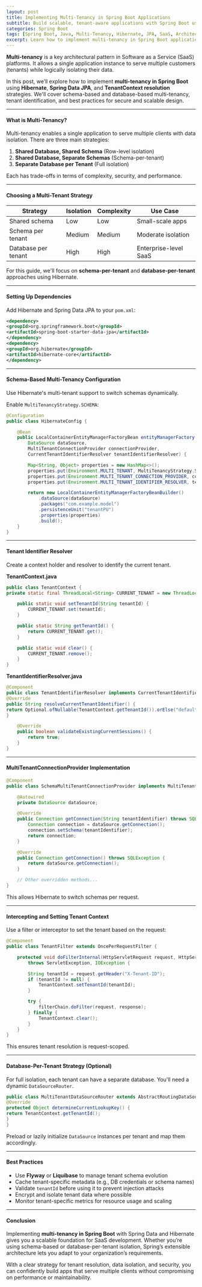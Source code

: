 ```yaml
---
layout: post
title: Implementing Multi-Tenancy in Spring Boot Applications
subtitle: Build scalable, tenant-aware applications with Spring Boot using schema and database separation strategies
categories: Spring Boot
tags: [Spring Boot, Java, Multi-Tenancy, Hibernate, JPA, SaaS, Architecture]
excerpt: Learn how to implement multi-tenancy in Spring Boot applications using separate schemas or databases. Explore Hibernate support, tenant resolvers, and design considerations for scalable SaaS systems.
---
```




**Multi-tenancy** is a key architectural pattern in Software as a Service (SaaS) platforms. It allows a single application instance to serve multiple customers (tenants) while logically isolating their data.

In this post, we’ll explore how to implement **multi-tenancy in Spring Boot** using **Hibernate**, **Spring Data JPA**, and **TenantContext resolution** strategies. We'll cover schema-based and database-based multi-tenancy, tenant identification, and best practices for secure and scalable design.

---

#### What is Multi-Tenancy?

Multi-tenancy enables a single application to serve multiple clients with data isolation. There are three main strategies:

1. **Shared Database, Shared Schema** (Row-level isolation)
2. **Shared Database, Separate Schemas** (Schema-per-tenant)
3. **Separate Database per Tenant** (Full isolation)

Each has trade-offs in terms of complexity, security, and performance.

---

#### Choosing a Multi-Tenant Strategy

| Strategy | Isolation | Complexity | Use Case |
|----------|-----------|------------|----------|
| Shared schema | Low | Low | Small-scale apps |
| Schema per tenant | Medium | Medium | Moderate isolation |
| Database per tenant | High | High | Enterprise-level SaaS |

For this guide, we'll focus on **schema-per-tenant** and **database-per-tenant** approaches using Hibernate.

---

#### Setting Up Dependencies

Add Hibernate and Spring Data JPA to your `pom.xml`:

```xml
<dependency>
<groupId>org.springframework.boot</groupId>
<artifactId>spring-boot-starter-data-jpa</artifactId>
</dependency>
<dependency>
<groupId>org.hibernate</groupId>
<artifactId>hibernate-core</artifactId>
</dependency>
```

---

#### Schema-Based Multi-Tenancy Configuration

Use Hibernate's multi-tenant support to switch schemas dynamically.

Enable `MultiTenancyStrategy.SCHEMA`:

```java
@Configuration
public class HibernateConfig {

    @Bean
    public LocalContainerEntityManagerFactoryBean entityManagerFactory(
        DataSource dataSource,
        MultiTenantConnectionProvider connectionProvider,
        CurrentTenantIdentifierResolver tenantIdentifierResolver) {

        Map<String, Object> properties = new HashMap<>();
        properties.put(Environment.MULTI_TENANT, MultiTenancyStrategy.SCHEMA);
        properties.put(Environment.MULTI_TENANT_CONNECTION_PROVIDER, connectionProvider);
        properties.put(Environment.MULTI_TENANT_IDENTIFIER_RESOLVER, tenantIdentifierResolver);

        return new LocalContainerEntityManagerFactoryBeanBuilder()
            .dataSource(dataSource)
            .packages("com.example.model")
            .persistenceUnit("tenantPU")
            .properties(properties)
            .build();
    }
}
```

---

#### Tenant Identifier Resolver

Create a context holder and resolver to identify the current tenant.

**TenantContext.java**

```java
public class TenantContext {
private static final ThreadLocal<String> CURRENT_TENANT = new ThreadLocal<>();

    public static void setTenantId(String tenantId) {
        CURRENT_TENANT.set(tenantId);
    }

    public static String getTenantId() {
        return CURRENT_TENANT.get();
    }

    public static void clear() {
        CURRENT_TENANT.remove();
    }
}
```

**TenantIdentifierResolver.java**

```java
@Component
public class TenantIdentifierResolver implements CurrentTenantIdentifierResolver {
@Override
public String resolveCurrentTenantIdentifier() {
return Optional.ofNullable(TenantContext.getTenantId()).orElse("default");
}

    @Override
    public boolean validateExistingCurrentSessions() {
        return true;
    }
}
```

---

#### MultiTenantConnectionProvider Implementation

```java
@Component
public class SchemaMultiTenantConnectionProvider implements MultiTenantConnectionProvider {

    @Autowired
    private DataSource dataSource;

    @Override
    public Connection getConnection(String tenantIdentifier) throws SQLException {
        Connection connection = dataSource.getConnection();
        connection.setSchema(tenantIdentifier);
        return connection;
    }

    @Override
    public Connection getConnection() throws SQLException {
        return dataSource.getConnection();
    }

    // Other overridden methods...
}
```

This allows Hibernate to switch schemas per request.

---

#### Intercepting and Setting Tenant Context

Use a filter or interceptor to set the tenant based on the request:

```java
@Component
public class TenantFilter extends OncePerRequestFilter {

    protected void doFilterInternal(HttpServletRequest request, HttpServletResponse response, FilterChain filterChain)
        throws ServletException, IOException {

        String tenantId = request.getHeader("X-Tenant-ID");
        if (tenantId != null) {
            TenantContext.setTenantId(tenantId);
        }

        try {
            filterChain.doFilter(request, response);
        } finally {
            TenantContext.clear();
        }
    }
}
```

This ensures tenant resolution is request-scoped.

---

#### Database-Per-Tenant Strategy (Optional)

For full isolation, each tenant can have a separate database. You'll need a dynamic `DataSourceRouter`.

```java
public class MultiTenantDataSourceRouter extends AbstractRoutingDataSource {
@Override
protected Object determineCurrentLookupKey() {
return TenantContext.getTenantId();
}
}
```

Preload or lazily initialize `DataSource` instances per tenant and map them accordingly.

---

#### Best Practices

- Use **Flyway** or **Liquibase** to manage tenant schema evolution
- Cache tenant-specific metadata (e.g., DB credentials or schema names)
- Validate `tenantId` before using it to prevent injection attacks
- Encrypt and isolate tenant data where possible
- Monitor tenant-specific metrics for resource usage and scaling

---

#### Conclusion

Implementing **multi-tenancy in Spring Boot** with Spring Data and Hibernate gives you a scalable foundation for SaaS development. Whether you’re using schema-based or database-per-tenant isolation, Spring’s extensible architecture lets you adapt to your organization’s requirements.

With a clear strategy for tenant resolution, data isolation, and security, you can confidently build apps that serve multiple clients without compromising on performance or maintainability.

